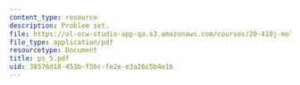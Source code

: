 ```yaml
---
content_type: resource
description: Problem set.
file: https://ol-ocw-studio-app-qa.s3.amazonaws.com/courses/20-410j-molecular-cellular-and-tissue-biomechanics-be-410j-spring-2003/38576d18453bf5bcfe2ee3a26c5b4e1b_ps_5.pdf
file_type: application/pdf
resourcetype: Document
title: ps_5.pdf
uid: 38576d18-453b-f5bc-fe2e-e3a26c5b4e1b
---
```

